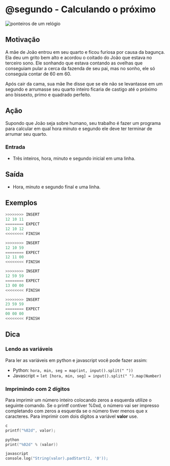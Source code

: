 # @segundo - Calculando o próximo

![ponteiros de um relógio]( cover.jpg)

## Motivação

A mãe de João entrou em seu quarto e ficou furiosa por causa da bagunça. Ela deu um grito bem alto e acordou o coitado do João que estava no terceiro sono. Ele sonhando que estava contando as ovelhas que conseguiam pular a cerca da fazenda de seu pai, mas no sonho, ele só conseguia contar de 60 em 60.

Após cair da cama, sua mãe lhe disse que se ele não se levantasse em um segundo e arrumasse seu quarto inteiro ficaria de castigo até o próximo ano bissexto, primo e quadrado perfeito.

## Ação

Supondo que João seja sobre humano, seu trabalho é fazer um programa para calcular em qual hora minuto e segundo ele deve ter terminar de arrumar seu quarto.

### Entrada

* Três inteiros, hora, minuto e segundo inicial em uma linha.

## Saída

* Hora, minuto e segundo final e uma linha.

## Exemplos

``` py
>>>>>>>> INSERT
12 10 11
======== EXPECT
12 10 12
<<<<<<<< FINISH
```

```py
>>>>>>>> INSERT
12 10 59
======== EXPECT
12 11 00
<<<<<<<< FINISH
```

```py
>>>>>>>> INSERT
12 59 59
======== EXPECT
13 00 00
<<<<<<<< FINISH
```

```py
>>>>>>>> INSERT
23 59 59
======== EXPECT
00 00 00
<<<<<<<< FINISH
```

## Dica

### Lendo as variáveis

Para ler as variáveis em python e javascript você pode fazer assim:

* Python: `hora, min, seg = map(int, input().split(" "))`
* Javascript = `let [hora, min, seg] = input().split(" ").map(Number)`

### Imprimindo com 2 dígitos

Para imprimir um número inteiro colocando zeros a esquerda utilize o seguinte comando. Se o printf contiver %0xd, o número vai ser impresso completando com zeros a esquerda se o número tiver menos que x caracteres. Para imprimir com dois dígitos a variável **valor** use.

```c
c
printf("%02d", valor);

python
print("%02d" % (valor))

javascript
console.log("String(valor).padStart(2, '0'));
```

